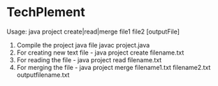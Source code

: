 # TechPlement

Usage: java project create|read|merge file1 file2 [outputFile] 
1) Compile the project java file
   javac project.java
2) For creating new text file - java project create filename.txt
3) For reading the file - java project read filename.txt
4) For merging the file - java project merge filename1.txt filename2.txt outputfilename.txt
